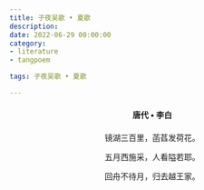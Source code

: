 ```yaml
---
title: 子夜吴歌 • 夏歌
description:
date: 2022-06-29 00:00:00
category:
- literature
- tangpoem

tags: 子夜吴歌 • 夏歌

---
```


<div id="poem-author">
唐代 • 李白
</div>
<div id="poem-body">
<p class="poem-paragraph">镜湖三百里，菡萏发荷花。</p>
<p class="poem-paragraph">五月西施采，人看隘若耶。</p>
<p class="poem-paragraph">回舟不待月，归去越王家。</p>

</div>

<style>

#poem-author {
    width: 100%;
    text-align: center;
    margin: 20px 0;
    font-weight: bold;
}
#poem-body {
    width: 100%;
    text-align: center;
}
.poem-paragraph {
    font-family: "仿宋"
}

</style>